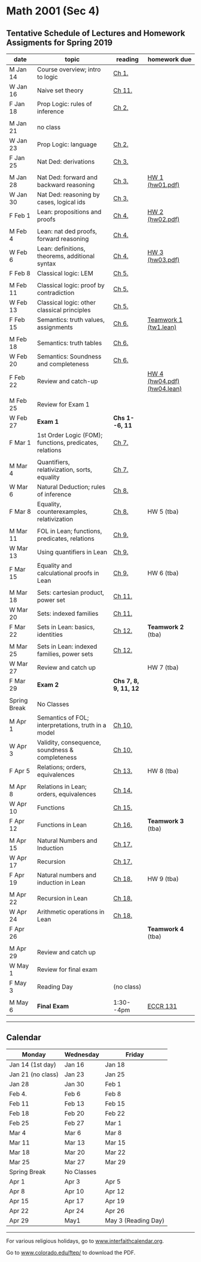 ﻿# Math 2001 (Sec 4) 

## Tentative Schedule of Lectures and Homework Assigments for Spring 2019

| date | topic | reading | homework due |
| --- | --- | --- | --- |
| M Jan 14 | Course overview; intro to logic | [Ch 1.](https://leanprover.github.io/logic_and_proof/introduction.html)  | |
| W Jan 16 | Naive set theory | [Ch 11.](https://leanprover.github.io/logic_and_proof/sets.html) | |
| F Jan 18 | Prop Logic: rules of inference | [Ch 2.](https://leanprover.github.io/logic_and_proof/propositional_logic.html) || 
| | | | |
| M Jan 21 | no class | | |
| W Jan 23 | Prop Logic: language | [Ch 2.](https://leanprover.github.io/logic_and_proof/propositional_logic.html) | |
| F Jan 25 | Nat Ded: derivations | [Ch 3.](https://leanprover.github.io/logic_and_proof/natural_deduction_for_propositional_logic.html) | |
| | | | |
| M Jan 28 | Nat Ded: forward and backward reasoning | [Ch 3.](https://leanprover.github.io/logic_and_proof/natural_deduction_for_propositional_logic.html) | [HW 1 (hw01.pdf)](https://github.com/williamdemeo/math2001-spring2019/blob/master/homework/hw01.pdf) |
| W Jan 30 | Nat Ded: reasoning by cases, logical ids | [Ch 3.](https://leanprover.github.io/logic_and_proof/natural_deduction_for_propositional_logic.html) |  |
| F Feb 1 | Lean: propositions and proofs | [Ch 4.](https://leanprover.github.io/logic_and_proof/propositional_logic_in_lean.html) | [HW 2 (hw02.pdf)](https://github.com/williamdemeo/math2001-spring2019/raw/master/homework/hw02.pdf) |
| | | | |
| M Feb 4 | Lean: nat ded proofs, forward reasoning | [Ch 4.](https://leanprover.github.io/logic_and_proof/propositional_logic_in_lean.html) | |
| W Feb 6 | Lean: definitions, theorems, additional syntax| [Ch 4.](https://leanprover.github.io/logic_and_proof/propositional_logic_in_lean.html)  | [HW 3 (hw03.pdf)](https://github.com/williamdemeo/math2001-spring2019/raw/master/homework/hw03.pdf) | 
| F Feb 8 | Classical logic: LEM | [Ch 5.](https://leanprover.github.io/logic_and_proof/classical_reasoning.html) | |
| | | | |
| M Feb 11 | Classical logic: proof by contradiction | [Ch 5.](https://leanprover.github.io/logic_and_proof/classical_reasoning.html) | | 
| W Feb 13 | Classical logic: other classical principles| [Ch 5.](https://leanprover.github.io/logic_and_proof/classical_reasoning.html) | | 
| F Feb 15 | Semantics: truth values, assignments | [Ch 6.](https://leanprover.github.io/logic_and_proof/semantics_of_propositional_logic.html) | [Teamwork 1 (tw1.lean)](https://github.com/williamdemeo/math2001-spring2019/raw/master/homework/tw1.lean) | 
| | | | |
| M Feb 18 | Semantics: truth tables | [Ch 6.](https://leanprover.github.io/logic_and_proof/semantics_of_propositional_logic.html) | |
| W Feb 20 | Semantics: Soundness and completeness| [Ch 6.](https://leanprover.github.io/logic_and_proof/semantics_of_propositional_logic.html) |  |
| F Feb 22 | Review and catch-up | | [HW 4 (hw04.pdf)](https://github.com/williamdemeo/math2001-spring2019/raw/master/homework/hw04.pdf) [(hw04.lean)](https://github.com/williamdemeo/math2001-spring2019/raw/master/homework/hw04.lean)|
| | | | |
| M Feb 25 | Review for Exam 1 | | |
| W Feb 27 | **Exam 1** | **Chs 1--6, 11** | |
| F Mar 1 | 1st Order Logic (FOM); functions, predicates, relations | [Ch 7.](https://leanprover.github.io/logic_and_proof/first_order_logic.html)  |  |
| | | | |
| M Mar 4 | Quantifiers, relativization, sorts, equality | [Ch 7.](https://leanprover.github.io/logic_and_proof/first_order_logic.html)   |  |
| W Mar 6 | Natural Deduction; rules of inference | [Ch 8.](https://leanprover.github.io/logic_and_proof/natural_deduction_for_first_order_logic.html)  | | 
| F Mar 8 | Equality, counterexamples, relativization | [Ch 8.](https://leanprover.github.io/logic_and_proof/natural_deduction_for_first_order_logic.html)  | HW 5 (tba) |
| | | | |
| M Mar 11 | FOL in Lean; functions, predicates, relations | [Ch 9.](https://leanprover.github.io/logic_and_proof/first_order_logic_in_lean.html) | |
| W Mar 13 | Using quantifiers in Lean | [Ch 9.](https://leanprover.github.io/logic_and_proof/first_order_logic_in_lean.html)  | | 
| F Mar 15 | Equality and calculational proofs in Lean | [Ch 9.](https://leanprover.github.io/logic_and_proof/first_order_logic_in_lean.html) | HW 6 (tba) |
| | | | |
| M Mar 18 | Sets: cartesian product, power set | [Ch 11.](https://leanprover.github.io/logic_and_proof/sets.html)   | |
| W Mar 20 | Sets: indexed families | [Ch 11.](https://leanprover.github.io/logic_and_proof/sets.html)   | |
| F Mar 22 | Sets in Lean: basics, identities | [Ch 12.](https://leanprover.github.io/logic_and_proof/sets_in_lean.html) |  **Teamwork 2** (tba) |
| | | | |
| M Mar 25 | Sets in Lean: indexed families, power sets | [Ch 12.](https://leanprover.github.io/logic_and_proof/sets_in_lean.html) | |  
| W Mar 27 | Review and catch up | |  HW 7 (tba) |
| F Mar 29 | **Exam 2** | **Chs 7, 8, 9, 11, 12** | | 
| | | | |
| Spring Break | No Classes | | |
| M Apr 1 | Semantics of FOL; interpretations, truth in a model | [Ch 10.](https://leanprover.github.io/logic_and_proof/semantics_of_first_order_logic.html) | |
| W Apr 3  | Validity, consequence, soundness & completeness | [Ch 10.](https://leanprover.github.io/logic_and_proof/semantics_of_first_order_logic.html#validity-and-logical-consequence) | |
| F Apr 5  | Relations; orders, equivalences | [Ch 13.](https://leanprover.github.io/logic_and_proof/relations.html) | HW 8 (tba) |
| | | | |
| M Apr 8  | Relations in Lean; orders, equivalences |  [Ch 14.](https://leanprover.github.io/logic_and_proof/relations_in_lean.html) | 
| W Apr 10 | Functions | [Ch 15.](https://leanprover.github.io/logic_and_proof/functions.html) | |
| F Apr 12 | Functions in Lean | [Ch 16.](https://leanprover.github.io/logic_and_proof/functions_in_lean.html)  | **Teamwork 3** (tba) |
| | | | |
| M Apr 15 | Natural Numbers and Induction | [Ch 17.](https://leanprover.github.io/logic_and_proof/the_natural_numbers_and_induction.html) | 
| W Apr 17 | Recursion | [Ch 17.](https://leanprover.github.io/logic_and_proof/the_natural_numbers_and_induction.html) | |
| F Apr 19 | Natural numbers and induction in Lean |  [Ch 18.](https://leanprover.github.io/logic_and_proof/the_natural_numbers_and_induction_in_lean.html) | HW 9 (tba) |
| | | | |
| M Apr 22 | Recursion in Lean | [Ch 18.](https://leanprover.github.io/logic_and_proof/the_natural_numbers_and_induction_in_lean.html) | |
| W Apr 24 | Arithmetic operations in Lean | [Ch 18.](https://leanprover.github.io/logic_and_proof/the_natural_numbers_and_induction_in_lean.html) | |
| F Apr 26 | | | **Teamwork 4** (tba) |
| | | | |
| M Apr 29 | Review and catch up    | | |
| W May 1  | Review for final exam  | | |
| F May 3  | Reading Day | (no class) | |
| | | | |
| M May 6 | **Final Exam**|  1:30--4pm | [ECCR 131](https://goo.gl/maps/eEp8v83tWE42) |

<!-- 
[hw04_teamwork1.lean](https://raw.githubusercontent.com/williamdemeo/math2001-spring2019/master/homework/hw04_teamwork1.lean) | 
[hw05.pdf](https://github.com/williamdemeo/math2001-fall2018/blob/master/homework/hw05.pdf)| 
[hw06.pdf](https://github.com/williamdemeo/math2001-fall2018/blob/master/homework/hw06.pdf) |
[hw07.pdf](https://github.com/williamdemeo/math2001-fall2018/blob/master/homework/hw07.pdf) |
[hw08_teamwork2.lean](https://raw.githubusercontent.com/williamdemeo/math2001-fall2018/master/homework/hw08_teamwork2.lean) [hw09.pdf](https://github.com/williamdemeo/math2001-fall2018/blob/master/homework/hw09.pdf) | 
[hw10_teamwork3.lean](https://raw.githubusercontent.com/williamdemeo/math2001-fall2018/master/homework/hw10_teamwork3.lean)[hw11.pdf](https://github.com/williamdemeo/math2001-fall2018/blob/master/homework/hw11.pdf)[hw12.pdf](https://github.com/williamdemeo/math2001-fall2018/blob/master/homework/hw12.pdf) | [hw13_teamwork4.lean](https://raw.githubusercontent.com/williamdemeo/math2001-fall2018/master/homework/hw13_teamwork4.lean)|
-->

---

## Calendar

| Monday | Wednesday | Friday |
| --- | --- | --- |
| Jan 14 (1st day) | Jan 16 | Jan 18 |
| Jan 21 (no class) | Jan 23 | Jan 25 |
| Jan 28 | Jan 30 | Feb 1 |
| Feb 4. | Feb 6 | Feb 8 |
| Feb 11 | Feb 13 | Feb 15 |
| Feb 18 | Feb 20 | Feb 22 |
| Feb 25 | Feb 27 | Mar 1 |
| Mar 4 | Mar 6 | Mar 8 |
| Mar 11 | Mar 13 | Mar 15 |
| Mar 18 | Mar 20 | Mar 22 |
| Mar 25 | Mar 27 | Mar 29 |
| Spring Break | No Classes | |
| Apr 1 | Apr 3 | Apr 5 |     
| Apr 8 | Apr 10 | Apr 12 | 
| Apr 15 | Apr 17 | Apr 19 | 
| Apr 22 | Apr 24 | Apr 26 | 
| Apr 29 | May1 | May 3  (Reading Day) |

---

For various religious holidays, go to www.interfaithcalendar.org. 

Go to www.colorado.edu/ftep/ to download the PDF. 
